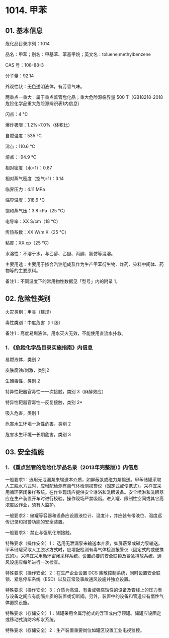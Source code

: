 # 1014. 甲苯

## 01. 基本信息

危化品目录序列：1014

品名：甲苯；别名：甲基苯、苯基甲烷；英文名：toluene;methylbenzene

CAS 号：108-88-3

分子量：92.14

外观性状：无色透明液体，有芳香气味。

两重点一重大：属于重点监管危化品；重大危险源临界量 500 T（GB18218-2018危险化学品重大危险源辨识表1内信息）

闪点：4 ℃

爆炸极限：1.2%~7.0%（体积比）

自燃温度：535 ℃

沸点：110.6 ℃

熔点：-94.9 ℃

相对密度（水=1）：0.87

相对蒸气密度（空气=1)：3.14

临界压力：4.11 MPa

临界温度：318.6 ℃

饱和蒸气压：3.8 kPa（25 ℃）

电导率：XX S/cm（18 ℃）

传热系数：XX W/m·K（25 ℃）

粘度：XX cp（25 ℃）

水溶性：不溶于水，与乙醇、乙醚、丙酮、氯仿等混溶。

主要用途：主要用于掺合汽油组成及作为生产甲苯衍生物、炸药、染料中间体、药物等的主要原料。

备注1：不同温度下的常用物性数据见「型号」内的附录 1。

## 02. 危险性类别

火灾类别：甲类（建规）

毒性类别：中度危害（Ⅲ 级）

备注1：高度易燃液体，用水灭火无效，不能使用直流水扑救。

### 1. 《危险化学品目录实施指南》内信息

易燃液体，类别 2 

皮肤腐蚀/刺激，类别2 

生殖毒性，类别 2

特异性靶器官毒性一一次接触，类别 3（麻醉效应）

特异性靶器官毒性一反复接触，类别 2* 

吸入危害，类别 1

危害水生环境一急性危害，类别 2 

危害水生环境一长期危害，类别 3

## 03. 安全措施

### 1. 《重点监管的危险化学品名录（2013年完整版）》内信息

一般要求1：选用无泄漏泵来输送本介质，如屏蔽泵或磁力泵输送。甲苯储罐采取人工脱水方式时，应增配检测有毒气体检测报警仪（固定式或便携式）。采样宜采用循环密闭采样系统。在作业现场应提供安全淋浴和洗眼设备。安全喷淋和洗眼器应在生产装置开车时进行校验。操作现场严禁吸烟。进入罐、限制性空间或其它高浓度区作业，须有人监护。

一般要求2：储罐等容器和设备应设置液位计、温度计，并应装有带液位、温度远传记录和报警功能的安全装置。

一般要求3：禁止与强氧化剂接触。

特殊要求（操作安全）1： 选用无泄漏泵来输送本介质，如屏蔽泵或磁力泵输送。甲苯储罐采取人工脱水方式时，应増配检测有毒气体检测报警仪（固定式的或便携式的）。采样宜采用循环密闭采样系统。设置必要的安全联锁及紧急排放系统，通风设施应每年进行一次检查。

特殊要求（操作安全）2：在生产企业设置 DCS 集散控制系统，同时设置安全联锁、紧急停车系统（ESD）以及正常及事故通风设施并独立设置。

特殊要求（操作安全）3：介质为高温、有毒或强腐蚀性的设备及管线上的压力表与设备之间应有能隔介质的装置或切断阀。另外，装置中的设备和管道应有惰性气体置换设施。

特殊要求（存储安全）1：储罐采用金属浮舱式的浮顶或内浮顶罐。储罐应设固定或移动式消防冷却水系统。

特殊要求（存储安全）2：生产装置重要岗位如罐区设置工业电视监控。
